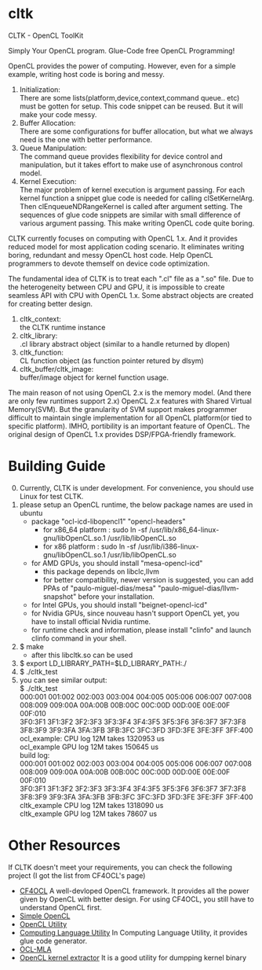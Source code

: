 # cltk
CLTK - OpenCL ToolKit

Simply Your OpenCL program.
Glue-Code free OpenCL Programming!

OpenCL provides the power of computing. However, even for a simple example, writing host code is boring and messy.

1. Initialization:  
    There are some lists(platform,device,context,command queue.. etc) must be gotten for setup. This code snippet can be reused. But it will make your code messy. 
2. Buffer Allocation:  
    There are some configurations for buffer allocation, but what we always need is the one with better performance.
3. Queue Manipulation:  
    The command queue provides flexibility for device control and manipulation, but it takes effort to make use of asynchronous control model. 
4. Kernel Execution:  
    The major problem of kernel execution is argument passing. For each kernel function a snippet glue code is needed for calling clSetKernelArg. Then clEnqueueNDRangeKernel is called after argument setting. The sequences of glue code snippets are similar with small difference of various argument passing. This make writing OpenCL code quite boring. 

CLTK currently focuses on computing with OpenCL 1.x. And it provides reduced model for most application coding scenario. It eliminates writing boring, redundant and messy OpenCL host code. Help OpenCL programmers to devote themself on device code optimization.

The fundamental idea of CLTK is to treat each ".cl" file as a ".so" file. Due to the heterogeneity between CPU and GPU, it is impossible to create seamless API with CPU with OpenCL 1.x. Some abstract objects are created for creating better design.

1. cltk_context:  
    the CLTK runtime instance
2. cltk_library:  
    .cl library abstract object (similar to a handle returned by dlopen)
3. cltk_function:   
    CL function object (as function pointer retured by dlsym)
4. cltk_buffer/cltk_image:  
    buffer/image object for kernel function usage.

The main reason of not using OpenCL 2.x is the memory model. (And there are only few runtimes support 2.x) OpenCL 2.x features with Shared Virtual Memory(SVM). But the granularity of SVM support makes programmer difficult to maintain single implementation for all OpenCL platform(or tied to specific platform). IMHO, portibility is an important feature of OpenCL. The original design of OpenCL 1.x provides DSP/FPGA-friendly framework. 


# Building Guide
0. Currently, CLTK is under development. For convenience, you should use Linux for test CLTK.
1. please setup an OpenCL runtime, the below package names are used in ubuntu 
    * package "ocl-icd-libopencl1" "opencl-headers"
        - for x86_64 platform : sudo ln -sf /usr/lib/x86_64-linux-gnu/libOpenCL.so.1 /usr/lib/libOpenCL.so
        - for x86 platform : sudo ln -sf /usr/lib/i386-linux-gnu/libOpenCL.so.1 /usr/lib/libOpenCL.so
    * for AMD GPUs, you should install "mesa-opencl-icd"
        - this package depends on libclc,llvm
        - for better compatibility, newer version is suggested, you can add PPAs of "paulo-miguel-dias/mesa" "paulo-miguel-dias/llvm-snapshot" before your installation.
    * for Intel GPUs, you should install "beignet-opencl-icd"
    * for Nvidia GPUs, since nouveau hasn't support OpenCL yet, you have to install official Nvidia runtime. 
    * for runtime check and information, please install "clinfo" and launch clinfo command in your shell.
3. $ make
    * after this libcltk.so can be used
4. $ export LD_LIBRARY_PATH=$LD_LIBRARY_PATH:./
5. $ ./cltk_test
6. you can see similar output:  
$ ./cltk_test  
000:001 001:002 002:003 003:004 004:005 005:006 006:007 007:008 008:009 009:00A 00A:00B 00B:00C 00C:00D 00D:00E 00E:00F 00F:010  
3F0:3F1 3F1:3F2 3F2:3F3 3F3:3F4 3F4:3F5 3F5:3F6 3F6:3F7 3F7:3F8 3F8:3F9 3F9:3FA 3FA:3FB 3FB:3FC 3FC:3FD 3FD:3FE 3FE:3FF 3FF:400   
ocl_example: CPU log 12M takes 1320953 us  
ocl_example GPU log 12M takes 150645 us  
build log:  
000:001 001:002 002:003 003:004 004:005 005:006 006:007 007:008 008:009 009:00A 00A:00B 00B:00C 00C:00D 00D:00E 00E:00F 00F:010   
3F0:3F1 3F1:3F2 3F2:3F3 3F3:3F4 3F4:3F5 3F5:3F6 3F6:3F7 3F7:3F8 3F8:3F9 3F9:3FA 3FA:3FB 3FB:3FC 3FC:3FD 3FD:3FE 3FE:3FF 3FF:400   
cltk_example CPU log 12M takes 1318090 us  
cltk_example GPU log 12M takes 78607 us  


# Other Resources
If CLTK doesn't meet your requirements, you can check the following project (I got the list from CF4OCL's page)
* [CF4OCL](https://fakenmc.github.io/cf4ocl/ "cf4ocl")
    A well-devloped OpenCL framework. It provides all the power given by OpenCL with better design.
    For using CF4OCL, you still have to understand OpenCL first.
* [Simple OpenCL](https://github.com/morousg/simple-opencl "simple-opencl")
* [OpenCL Utility](https://github.com/Oblomov/CLU "CLU")
* [Computing Language Utility](https://github.com/Computing-Language-Utility/CLU "CLU")
    In Computing Language Utility, it provides glue code generator.
* [OCL-MLA](http://tuxfan.github.io/ocl-mla/ "OCL-MLA")
* [OpenCL kernel extractor](https://github.com/anyc/ocl-ke "ocl-ke")
    It is a good utility for dumpping kernel binary
